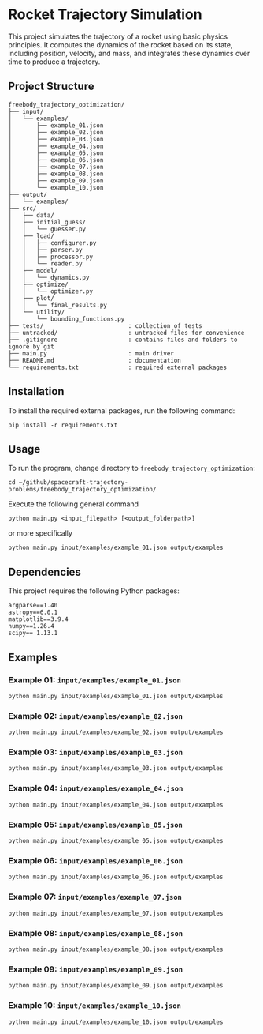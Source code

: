 # Rocket Trajectory Simulation

This project simulates the trajectory of a rocket using basic physics principles. It computes the dynamics of the rocket based on its state, including position, velocity, and mass, and integrates these dynamics over time to produce a trajectory.

## Project Structure

```
freebody_trajectory_optimization/
├── input/
│   └── examples/
│       ├── example_01.json
│       ├── example_02.json
│       ├── example_03.json
│       ├── example_04.json
│       ├── example_05.json
│       ├── example_06.json
│       ├── example_07.json
│       ├── example_08.json
│       ├── example_09.json
│       └── example_10.json
├── output/
│   └── examples/
├── src/
│   ├── data/
│   ├── initial_guess/
│   │   └── guesser.py
│   ├── load/
│   │   ├── configurer.py
│   │   ├── parser.py
│   │   ├── processor.py
│   │   └── reader.py
│   ├── model/
│   │   └── dynamics.py
│   ├── optimize/
│   │   └── optimizer.py
│   ├── plot/
│   │   └── final_results.py
│   └── utility/
│       └── bounding_functions.py
├── tests/                        : collection of tests
├── untracked/                    : untracked files for convenience
├── .gitignore                    : contains files and folders to ignore by git
├── main.py                       : main driver
├── README.md                     : documentation
└── requirements.txt              : required external packages
```

## Installation

To install the required external packages, run the following command:
```
pip install -r requirements.txt
```

## Usage

To run the program, change directory to `freebody_trajectory_optimization`:
```
cd ~/github/spacecraft-trajectory-problems/freebody_trajectory_optimization/
```
Execute the following general command
```
python main.py <input_filepath> [<output_folderpath>]
```
or more specifically
```
python main.py input/examples/example_01.json output/examples
```

## Dependencies

This project requires the following Python packages:
```
argparse==1.40
astropy==6.0.1
matplotlib==3.9.4
numpy==1.26.4
scipy== 1.13.1
```

## Examples

### Example 01: `input/examples/example_01.json`
```
python main.py input/examples/example_01.json output/examples
```

### Example 02: `input/examples/example_02.json`
```
python main.py input/examples/example_02.json output/examples
```

### Example 03: `input/examples/example_03.json`
```
python main.py input/examples/example_03.json output/examples
```

### Example 04: `input/examples/example_04.json`
```
python main.py input/examples/example_04.json output/examples
```

### Example 05: `input/examples/example_05.json`
```
python main.py input/examples/example_05.json output/examples
```

### Example 06: `input/examples/example_06.json`
```
python main.py input/examples/example_06.json output/examples
```

### Example 07: `input/examples/example_07.json`
```
python main.py input/examples/example_07.json output/examples
```

### Example 08: `input/examples/example_08.json`
```
python main.py input/examples/example_08.json output/examples
```

### Example 09: `input/examples/example_09.json`
```
python main.py input/examples/example_09.json output/examples
```

### Example 10: `input/examples/example_10.json`
```
python main.py input/examples/example_10.json output/examples
```